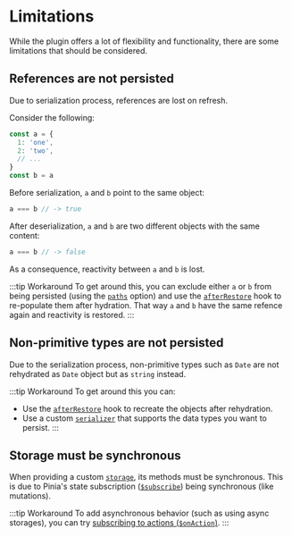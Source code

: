 # Limitations

While the plugin offers a lot of flexibility and functionality, there are some limitations that should be considered.

## References are not persisted

Due to serialization process, references are lost on refresh.

Consider the following:

```ts
const a = {
  1: 'one',
  2: 'two',
  // ...
}
const b = a
```

Before serialization, `a` and `b` point to the same object:

```ts
a === b // -> true
```

After deserialization, `a` and `b` are two different objects with the same content:

```ts
a === b // -> false
```

As a consequence, reactivity between `a` and `b` is lost.

:::tip Workaround
To get around this, you can exclude either `a` or `b` from being persisted (using the [`paths`](/config/#paths) option) and use the [`afterRestore`](/config/#afterrestore) hook to re-populate them after hydration. That way `a` and `b` have the same refence again and reactivity is restored.
:::

## Non-primitive types are not persisted

Due to the serialization process, non-primitive types such as `Date` are not rehydrated as `Date` object but as `string` instead.

:::tip Workaround
To get around this you can:
- Use the [`afterRestore`](/config/#afterrestore) hook to recreate the objects after rehydration.
- Use a custom [`serializer`](/config/#serializer) that supports the data types you want to persist.
:::

## Storage must be synchronous

When providing a custom [`storage`](/config/#storage), its methods must be synchronous. This is due to Pinia's state subscription ([`$subscribe`](https://pinia.vuejs.org/core-concepts/state#subscribing-to-the-state)) being synchronous (like mutations).

:::tip Workaround
To add asynchronous behavior (such as using async storages), you can try [subscribing to actions (`$onAction`)](https://pinia.vuejs.org/core-concepts/actions.html#subscribing-to-actions).
:::
